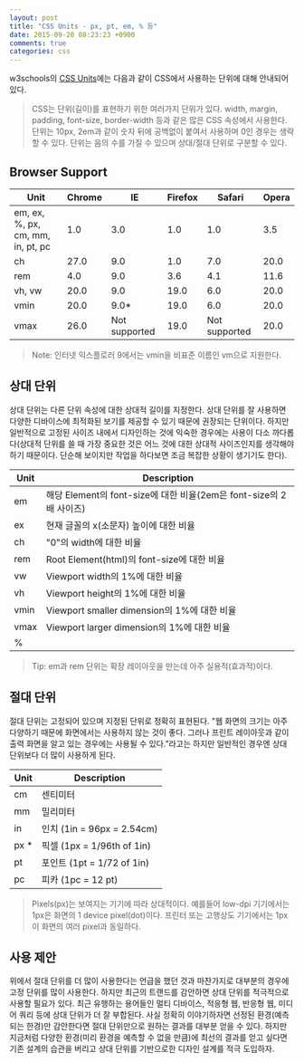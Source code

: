 ```yaml
---
layout: post
title: "CSS Units - px, pt, em, % 등"
date: 2015-09-20 08:23:23 +0900
comments: true
categories: css
---
```


w3schools의 [CSS Units](http://www.w3schools.com/cssref/css_units.asp)에는 다음과 같이 CSS에서 사용하는 단위에 대해 안내되어 있다.

> CSS는 단위(길이)를 표현하기 위한 여러가지 단위가 있다. width, margin, padding, font-size, border-width 등과 같은 많은 CSS 속성에서 사용한다. 단위는 10px, 2em과 같이 숫자 뒤에 공백없이 붙여서 사용하며 0인 경우는 생략할 수 있다. 단위는 음의 수를 가질 수 있으며 상대/절대 단위로 구분할 수 있다.

## Browser Support

| Unit | Chrome | IE | Firefox | Safari | Opera |
|---|---|---|---|---|---|
|em, ex, %, px, cm, mm, in, pt, pc | 1.0 | 3.0 | 1.0 | 1.0 | 3.5 |
|ch |27.0 | 9.0 | 1.0 | 7.0 | 20.0 |
|rem | 4.0 | 9.0 | 3.6 | 4.1 | 11.6 |
|vh, vw | 20.0 | 9.0 | 19.0 | 6.0 | 20.0 |
|vmin | 20.0 | 9.0* | 19.0 | 6.0 | 20.0 |
|vmax | 26.0 | Not supported | 19.0 | Not supported | 20.0 |

> Note: 인터넷 익스플로러 9에서는 vmin을 비표준 이름인 vm으로 지원한다.

## 상대 단위

상대 단위는 다른 단위 속성에 대한 상대적 길이를 지정한다. 상대 단위를 잘 사용하면 다양한 디바이스에 최적화된 보기를 제공할 수 있기 때문에 권장되는 단위이다. 하지만 일반적으로 고정된 사이즈 내에서 디자인하는 것에 익숙한 경우에는 사용이 다소 까다롭다(상대적 단위를 쓸 때 가장 중요한 것은 어느 것에 대한 상대적 사이즈인지를 생각해야 하기 때문이다. 단순해 보이지만 작업을 하다보면 조금 복잡한 상황이 생기기도 한다).

| Unit | Description |
|------|-------------|
| em | 해당 Element의 font-size에 대한 비율(2em은 font-size의 2배 사이즈) |
| ex | 현재 글꼴의 x(소문자) 높이에 대한 비율 |
| ch | "0"의 width에 대한 비율 |
| rem | Root Element(html)의 font-size에 대한 비율 |
| vw | Viewport width의 1%에 대한 비율 |
| vh | Viewport height의 1%에 대한 비율 |
| vmin | Viewport smaller dimension의 1%에 대한 비율 |
| vmax | Viewport larger dimension의 1%에 대한 비율 |
| % | &nbsp; |

> Tip: em과 rem 단위는 확장 레이아웃을 만는데 아주 실용적(효과적)이다.

## 절대 단위

절대 단위는 고정되어 있으며 지정된 단위로 정확히 표현된다. "웹 화면의 크기는 아주 다양하기 때문에 화면에서는 사용하지 않는 것이 좋다. 그러나 프린트 레이아웃과 같이 출력 화면을 알고 있는 경우에는 사용될 수 있다."라고는 하지만 일반적인 경우엔 상대 단위보다 더 많이 사용하게 된다.


| Unit | Description |
|------|-------------|
| cm | 센티미터 |
| mm | 밀리미터 |
| in | 인치 (1in = 96px = 2.54cm) |
| px * | 픽셀 (1px = 1/96th of 1in) |
| pt | 포인트 (1pt = 1/72 of 1in) |
| pc | 피카 (1pc = 12 pt) |

> Pixels(px)는 보여지는 기기에 따라 상대적이다. 예를들어 low-dpi 기기에서는 1px은 화면의 1 device pixel(dot)이다. 프린터 또는 고행상도 기기에서는 1px이 화면의 여러 pixel과 동일하다.

## 사용 제안

위에서 절대 단위를 더 많이 사용한다는 언급을 했던 것과 마찬가지로 대부분의 경우에 고정 단위를 많이 사용한다. 하지만 최근의 트랜드를 감안하면 상대 단위를 적극적으로 사용할 필요가 있다. 최근 유행하는 용어들인 멀티 디바이스, 적응형 웹, 반응형 웹, 미디어 쿼리 등에 상대 단위가 더 잘 부합된다. 사실 정확히 이야기하자면 선정된 환경(예측되는 한경)만 감안한다면 절대 단위만으로 원하는 결과를 대부분 얻을 수 있다. 하지만 지금처럼 다양한 환경(미리 환경을 예측할 수 없을 만큼)에 최선의 결과를 얻고 싶다면 기존 설계의 습관을 버리고 상대 단위를 기반으로한 디자인 설계를 적극 도입하자.